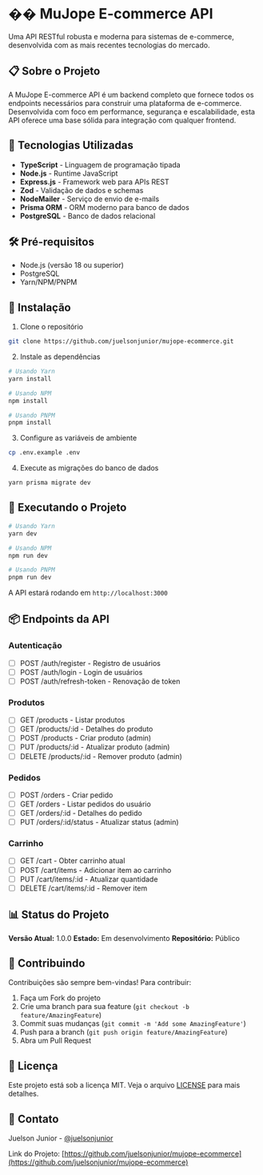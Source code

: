 # ��️ MuJope E-commerce API

Uma API RESTful robusta e moderna para sistemas de e-commerce, desenvolvida com as mais recentes tecnologias do mercado.

## 📋 Sobre o Projeto

A MuJope E-commerce API é um backend completo que fornece todos os endpoints necessários para construir uma plataforma de e-commerce. Desenvolvida com foco em performance, segurança e escalabilidade, esta API oferece uma base sólida para integração com qualquer frontend.

## 🚀 Tecnologias Utilizadas

- **TypeScript** - Linguagem de programação tipada
- **Node.js** - Runtime JavaScript
- **Express.js** - Framework web para APIs REST
- **Zod** - Validação de dados e schemas
- **NodeMailer** - Serviço de envio de e-mails
- **Prisma ORM** - ORM moderno para banco de dados
- **PostgreSQL** - Banco de dados relacional

## 🛠️ Pré-requisitos

- Node.js (versão 18 ou superior)
- PostgreSQL
- Yarn/NPM/PNPM

## 🔧 Instalação

1. Clone o repositório
```bash
git clone https://github.com/juelsonjunior/mujope-ecommerce.git
```

2. Instale as dependências
```bash
# Usando Yarn
yarn install

# Usando NPM
npm install

# Usando PNPM
pnpm install
```

3. Configure as variáveis de ambiente
```bash
cp .env.example .env
```

4. Execute as migrações do banco de dados
```bash
yarn prisma migrate dev
```

## 🚀 Executando o Projeto

```bash
# Usando Yarn
yarn dev

# Usando NPM
npm run dev

# Usando PNPM
pnpm run dev
```

A API estará rodando em `http://localhost:3000`

## 📦 Endpoints da API

### Autenticação
- [ ] POST /auth/register - Registro de usuários
- [ ] POST /auth/login - Login de usuários
- [ ] POST /auth/refresh-token - Renovação de token

### Produtos
- [ ] GET /products - Listar produtos
- [ ] GET /products/:id - Detalhes do produto
- [ ] POST /products - Criar produto (admin)
- [ ] PUT /products/:id - Atualizar produto (admin)
- [ ] DELETE /products/:id - Remover produto (admin)

### Pedidos
- [ ] POST /orders - Criar pedido
- [ ] GET /orders - Listar pedidos do usuário
- [ ] GET /orders/:id - Detalhes do pedido
- [ ] PUT /orders/:id/status - Atualizar status (admin)

### Carrinho
- [ ] GET /cart - Obter carrinho atual
- [ ] POST /cart/items - Adicionar item ao carrinho
- [ ] PUT /cart/items/:id - Atualizar quantidade
- [ ] DELETE /cart/items/:id - Remover item

## 📊 Status do Projeto

**Versão Atual:** 1.0.0
**Estado:** Em desenvolvimento
**Repositório:** Público

## 🤝 Contribuindo

Contribuições são sempre bem-vindas! Para contribuir:

1. Faça um Fork do projeto
2. Crie uma branch para sua feature (`git checkout -b feature/AmazingFeature`)
3. Commit suas mudanças (`git commit -m 'Add some AmazingFeature'`)
4. Push para a branch (`git push origin feature/AmazingFeature`)
5. Abra um Pull Request

## 📝 Licença

Este projeto está sob a licença MIT. Veja o arquivo [LICENSE](LICENSE) para mais detalhes.

## 📧 Contato

Juelson Junior - [@juelsonjunior](https://github.com/juelsonjunior)

Link do Projeto: [https://github.com/juelsonjunior/mujope-ecommerce](https://github.com/juelsonjunior/mujope-ecommerce)

